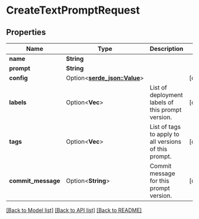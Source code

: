 # CreateTextPromptRequest

## Properties

Name | Type | Description | Notes
------------ | ------------- | ------------- | -------------
**name** | **String** |  | 
**prompt** | **String** |  | 
**config** | Option<[**serde_json::Value**](.md)> |  | [optional]
**labels** | Option<**Vec<String>**> | List of deployment labels of this prompt version. | [optional]
**tags** | Option<**Vec<String>**> | List of tags to apply to all versions of this prompt. | [optional]
**commit_message** | Option<**String**> | Commit message for this prompt version. | [optional]

[[Back to Model list]](../README.md#documentation-for-models) [[Back to API list]](../README.md#documentation-for-api-endpoints) [[Back to README]](../README.md)


